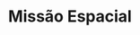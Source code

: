 ---
Numero: 396
title: Missão Espacial
Autor: Chris Claremont
Co-autor: 
Ano-de-Publicacao: 1990
Titulo-original: First Flight
Tradutor: Raul de Sousa Machado
Co-tradutor: 
Ano-de-edicao: 1987
alias: Chris-Claremont
Autor2-alias: 
Tradutor1-alias: Raul-de-Sousa-Machado
Tradutor2-alias: 
Titulo-link: 396-Missao-Espacial
Capa: 
pags: 
Capa-link: 
---